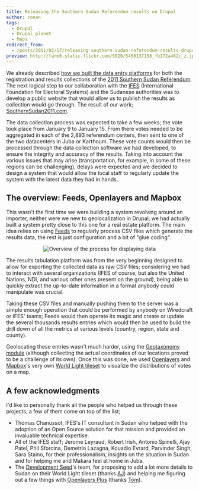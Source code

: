 ```yaml
---
title: Releasing the Southern Sudan Referendum results on Drupal
author: ronan
tags:
  - Drupal
  - Drupal planet
  - Maps
redirect_from:
  - /posts/2011/02/17/releasing-southern-sudan-referendum-results-drupal.html
preview: http://farm6.static.flickr.com/5020/5450137158_fb172a482c_z.jpg
---
```


We already described [how we built the data entry platforms](http://wiredcraft.com/posts/2011/02/13/building-southern-sudan-referendums-voting-infrastructure.html) for both the registration and results collections of the [2011 Southern Sudan Referendum](http://en.wikipedia.org/wiki/Southern_Sudan_Referendum). The next logical step to our collaboration with the [IFES](http://ifes.org) (International Foundation for Electoral Systems) and the Sudanese authorities was to develop a public website that would allow us to publish the results as collection would go through. The result of our work; [SouthernSudan2011.com](http://southernsudan2011.com).

<!-- more -->

The data collection process was expected to take a few weeks; the vote took place from January 9 to January 15. From there votes needed to be aggregated in each of the 2,893 referendum centers, then sent to one of the two datacenters in Juba or Karthoum. These vote counts would then be processed through the data collection software we had developed, to ensure the integrity and accuracy of the results. Taking into account the various issues that may arise (transportation, for example, in some of these regions can be challenging), delays were expected and we decided to design a system that would allow the local staff to regularly update the system with the latest data they had in hands.

## The overview: Feeds, Openlayers and Mapbox

This wasn't the first time we were building a system revolving around an importer, neither were we new to geolocalization in Drupal; we had actually built a system pretty close to this one for a real estate platform. The main idea relies on using [Feeds](http://drupal.org/project/feeds) to regularly process CSV files which generate the results data, the rest is just configuration and a bit of "glue coding".

<p align='center'><img alt='Overview of the process for displaying data' src='http://farm6.static.flickr.com/5020/5450137158_fb172a482c_z.jpg'/></p>

The results tabulation platform was from the very beginning designed to allow for exporting the collected data as raw CSV files; considering we had to interact with several organizations (IFES of course, but also the United Nations, NDI, and various other ones present on the ground), being able to quickly extract the up-to-date information in a format anybody could manipulate was crucial.

Taking these CSV files and manually pushing them to the server was a simple enough operation that could be performed by anybody on Wiredcraft or IFES' teams; Feeds would then operate its magic and create or update the several thousands results entries which would then be used to build the drill down of all the metrics at various levels (country, region, state and county).

Geolocating these entries wasn't much harder, using the [Geotaxonomy module](http://drupal.org/project/geotaxonomy) (although collecting the actual coordinates of our locations proved to be a challenge of its own).  Once this was done, we used [Openlayers](http://openlayers.org) and [Mapbox](http://mapbox.com)'s very own [World Light tileset](http://mapbox.com/tileset/world-light) to visualize the distributions of votes on a map.

## A few acknowledgments

I'd like to personally thank all the people who helped us through these projects, a few of them come on top of the list;

* Thomas Chanussot, IFES's IT consultant in Sudan who helped with the adoption of an Open Source solution for that mission and provided an invaluable technical expertise.
* All of the IFES staff; Jerome Leyraud, Robert Irish, Antonio Spinelli, Ajay Patel, Phil Sforcina, Demetrio Lazagna, Kouadio Evrard, Parvinder Singh, Sara Staino, for their professionalism, insights on the situation in Sudan and for helping me and Makara feel at home in Juba.
* The [Development Seed](http://developmentseed.org)'s team, for proposing to add a lot more details to Sudan on their World Light tileset (thanks [AJ](http://developmentseed.org/team/aj-ashton)) and helping me figuring out a few things with [Openlayers Plus](https://github.com/developmentseed/openlayers_plus) (thanks [Tom](http://developmentseed.org/team/tom-macwright)).
